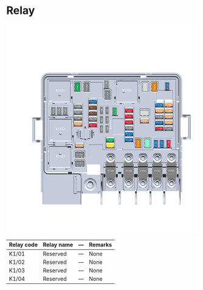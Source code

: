 # Relay

![](../../res/2/G062280.svg)

| Relay code | Relay name | — | Remarks |
| ----------- | ----------- | ----------- | ----------- |
|K1/01|Reserved|—|None|
|K1/02|Reserved|—|None|
|K1/03|Reserved|—|None|
|K1/04|Reserved|—|None|
